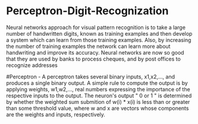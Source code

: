 # Perceptron-Digit-Recognization
Neural networks approach for visual pattern recognition is to take a large number of handwritten digits, known as training examples and then develop a system which can learn from those training examples. 
Also, by increasing the number of training examples the network can learn more about handwriting and improve its accuracy. Neural networks are now so good that they are used by banks to process cheques, and by post offices to recognize addresses

#Perceptron - A perceptron takes several binary inputs, x1,x2,…, and produces a single binary output.
A simple rule to compute the output is by applying weights, w1,w2,…, real numbers expressing the importance of the respective inputs to the output. The neuron's output " 0 or 1 " is determined by whether the weighted sum submition of w(i) * x(i) is less than or greater than some threshold value, where w and x are vectors whose components are the weights and inputs, respectively. 
